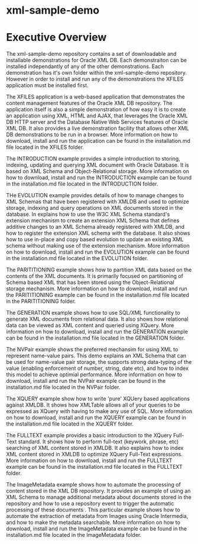 # xml-sample-demo
<span id="_Toc408996329" class="anchor"></span>

Executive Overview
==================

The xml-sample-demo repository contains a set of downloadable and installable demonstrations for Oracle XML DB. Each demonstraiton  can be installed independantly of any of the other demonstrations. Each demonstration has it's own folder within the xml-sample-demo repository. However in order to install and run any of the demonstrations the XFILES application must be installed first.

The XFILES application is a web-based application that demonstrates the content management features of the Oracle XML DB repository. The application itself is also a simple demonstration of how easy it is to create an application using XML, HTML and AJAX, that leverages the Oracle XML DB HTTP server and the Database Native Web Services features of Oracle XML DB. It also provides a live demonstration facility that allows other XML DB demonstrations to be run in a browser. More information on how to download, install and run the application can be found in the installation.md file located in the XFILES folder.

The INTRODUCTION example provides a simple introduction to storing, indexing, updating and querying XML document with Oracle Database. It is based on XML Schema and Object-Relational storage. More information on how to download, install and run the INTRODUCTION example can be found in the installation.md file located in the INTRODUCTION folder.

THe EVOLUTION example provides details of how to manage changes to XML Schemas that have been registered with XMLDB and used to optimize storage, indexing and query operations on XML documents stored in the database. In explains how to use the W3C XML Schema standard's extension mechanism to create an extension XML Schema that defines additive changes to an XML Schema already registered with XMLDB, and how to register the extension XML schema with the database. It also shows how to use in-place and copy based evolution to update an existing XML schema without making use of the extension mechanism. More information on how to download, install and run the EVOLUTION example can be found in the installation.md file located in the EVOLUTION folder.

The PARITITIONING example shows how to partition XML data based on the contents of the XML documents. It is primarily focused on partitioning of Schema based XML that has been stored using the Object-Relational storage mechanism. More information on how to download, install and run the PARITITIONING example can be found in the installation.md file located in the PARITITIONING folder.

The GENERATION example shows how to use SQL/XML functionality to generate XML documents from relational data. It also shows how relational data can be viewed as XML content and queried using XQuery. More information on how to download, install and run the GENERATION example can be found in the installation.md file located in the GENERATION folder.

The NVPair example shows the preferred mechansim for using XML to represent name-value pairs. This demo explains an XML Schema that can be used for name-value pair storage, the supports strong data-typing of the value (enabling enforcement of number, string, date etc), and how to index this model to achieve optimial performance. More information on how to download, install and run the NVPair example can be found in the installation.md file located in the NVPair folder.

The XQUERY example show how to write 'pure' XQUery based applications against XMLDB. It shows how XMLTable allows all of your
queries to be expressed as XQuery with having to make any use of SQL. More information on how to download, install and run the XQUERY example can be found in the installation.md file located in the XQUERY folder.

The FULLTEXT example provides a basic introduction to the XQuery Full-Text standard. It shows how to perform full-text (keywork, phrase, etc) searching of XML content stored in XMLDB. It also explains how to index XML content stored in XMLDB to optimize XQuery Full-Text expressions. More information on how to download, install and run the FULLTEXT example can be found in the installation.md file located in the FULLTEXT folder.

The ImageMetadata example shows how to automate the processing of content stored in the XML DB repository. It provides an example of using an XML Schema to manage additional metadata about documents stored in the repository and how to use a repository event to trigger the automatic processing of these documents . This particular example shows how to automate the extraction of metadata from Images using Oracle Intermedia, and how to make the metadata searchable. More information on how to download, install and run the ImageMetadata example can be found in the installation.md file located in the ImageMetadata folder.
